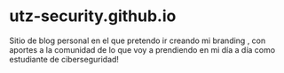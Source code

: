 # utz-security.github.io
Sitio de blog personal en el que pretendo ir creando mi branding , con aportes a la comunidad de lo que voy a prendiendo en mi día a día como estudiante de ciberseguridad!

